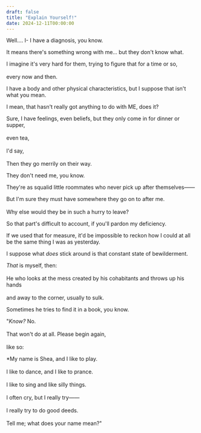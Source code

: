 ```yaml
---
draft: false
title: "Explain Yourself!"
date: 2024-12-11T00:00:00
---
```

Well.... I- I have a diagnosis, you know. 

It means there's something wrong with me... but they don't know what. 

I imagine it's very hard for them, trying to figure that for a time or so, <br>  
every now and then. 

I have a body and other physical characteristics, but I suppose that isn't what you mean.

I mean, that hasn't really got anything to do with ME, does it? 

Sure, I have feelings, even beliefs, but they only come in for dinner or supper, <br>   
even tea, <br>  
I'd say, <br>  
Then they go merrily on their way. 

They don't need me, you know. 

They're as squalid little roommates who never pick up after themselves——

But I'm sure they must have somewhere they go on to after me. <br>  
Why else would they be in such a hurry to leave? 

So that part's difficult to account, if you'll pardon my deficiency.

If we used that for measure, it'd be impossible to reckon how I could at all be the same thing I was as yesterday.

I suppose what *does* stick around is that constant state of bewilderment.

*That* is myself, then: <br>  
He who looks at the mess created by his cohabitants and throws up his hands <br>  
and away to the corner, usually to sulk.

Sometimes he tries to find it in a book, you know.

"*Know?* No. <br>  
That won't do at all. Please begin again, <br>  
like so:

*My name is Shea, and I like to play. <br>  
I like to dance, and I like to prance. <br>  
I like to sing and like silly things. <br>  
I often cry, but I really try—— <br>  
I really try to do good deeds. <br>  
Tell me; what does your name mean?"
